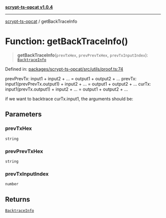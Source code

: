 [**scrypt-ts-opcat v1.0.4**](../README.md)

***

[scrypt-ts-opcat](../README.md) / getBackTraceInfo

# Function: getBackTraceInfo()

> **getBackTraceInfo**(`prevTxHex`, `prevPrevTxHex`, `prevTxInputIndex`): [`BacktraceInfo`](../type-aliases/BacktraceInfo.md)

Defined in: [packages/scrypt-ts-opcat/src/utils/proof.ts:74](https://github.com/OPCAT-Labs/ts-tools/blob/528986f3e4ac436a160988491680cf191c0bf231/packages/scrypt-ts-opcat/src/utils/proof.ts#L74)

prevPrevTx: input1 + input2 + ... = output1 + output2 + ...
prevTx: input1(prevPrevTx.output1) + input2 + ... = output1 + output2 + ...
curTx: input1(prevTx.output1) + input2 + ... = output1 + output2 + ...

if we want to backtrace curTx.input1, the arguments should be:

## Parameters

### prevTxHex

`string`

### prevPrevTxHex

`string`

### prevTxInputIndex

`number`

## Returns

[`BacktraceInfo`](../type-aliases/BacktraceInfo.md)
